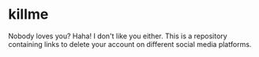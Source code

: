 # killme
Nobody loves you? Haha! I don't like you either. This is a repository containing links to delete your account on different social media platforms.
